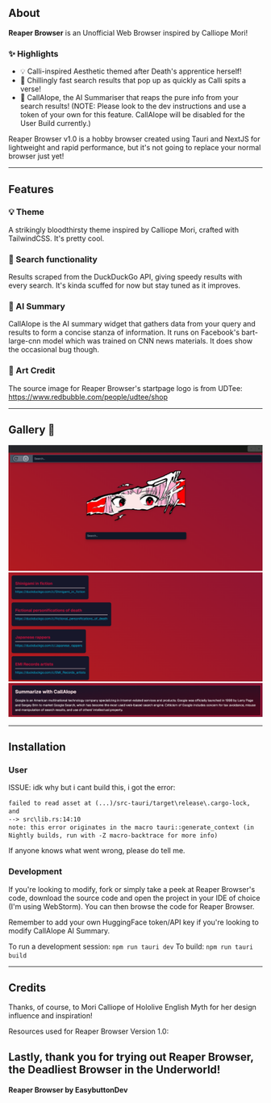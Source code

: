 ## About

**Reaper Browser** is an Unofficial Web Browser inspired by Calliope Mori!
### ✨ Highlights

- 💡 Calli-inspired Aesthetic themed after Death's apprentice herself!
- 💠 Chillingly fast search results that pop up as quickly as Calli spits a verse!
- 🤖 CallAIope, the AI Summariser that reaps the pure info from your search results!
  (NOTE: Please look to the dev instructions and use a token of your own for this feature. CallAIope will be disabled for the User Build currently.)

Reaper Browser v1.0 is a hobby browser created using Tauri and NextJS for lightweight and rapid performance, but it's not going to replace your normal browser just yet!

---
## Features

### 💡 Theme
A strikingly bloodthirsty theme inspired by Calliope Mori, crafted with TailwindCSS. It's pretty cool.

### 💠 Search functionality
Results scraped from the DuckDuckGo API, giving speedy results with every search. It's kinda scuffed for now but stay tuned as it improves.

### 🤖 AI Summary
CallAIope is the AI summary widget that gathers data from your query and results to form a concise stanza of information.
It runs on Facebook's bart-large-cnn model which was trained on CNN news materials. It does show the occasional bug though.

### 🎨 Art Credit
The source image for Reaper Browser's startpage logo is from UDTee: https://www.redbubble.com/people/udtee/shop

---

## Gallery 📸

![Homepage](images_readme/Homepage.png)
![Search Results](images_readme/SearchResults.png)
![AI Summary](images_readme/CallAIope_feature.png)

---
## Installation

### User
ISSUE: idk why but i cant build this, i got the error:
```
failed to read asset at (...)/src-tauri/target\release\.cargo-lock, and
--> src\lib.rs:14:10
note: this error originates in the macro tauri::generate_context (in Nightly builds, run with -Z macro-backtrace for more info)
```
If anyone knows what went wrong, please do tell me.


### Development
If you're looking to modify, fork or simply take a peek at Reaper Browser's code, download the source code and open the project in your IDE of choice (I'm using WebStorm).
You can then browse the code for Reaper Browser.

Remember to add your own HuggingFace token/API key if you're looking to modify CallAIope AI Summary.


To run a development session:
```npm run tauri dev```
To build:
```npm run tauri build```

---

## Credits

Thanks, of course, to Mori Calliope of Hololive English Myth for her design influence and inspiration!

Resources used for Reaper Browser Version 1.0:



Lastly, thank you for trying out Reaper Browser, the Deadliest Browser in the Underworld!
---

#### Reaper Browser by EasybuttonDev
